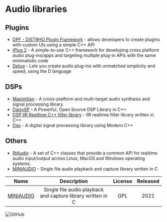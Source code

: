 # Audio libraries

## Plugins
- [DPF - DISTRHO Plugin Framework](https://github.com/DISTRHO/DPF) - allows developers to create plugins with custom UIs using a simple C++ API<br>
- [iPlug 2](https://github.com/iPlug2/iPlug2) - A simple-to-use C++ framework for developing cross platform audio plug-ins/apps and targeting multiple plug-in APIs with the same minimalistic code<br>
- [Dplug](https://github.com/AuburnSounds/Dplug) - Lets you create audio plug-ins with unmatched simplicity and speed, using the D language<br>

## DSPs
- [Maximilian](https://github.com/micknoise/Maximilian) - A cross-platform and multi-target audio synthesis and signal processing library.<br>
- [DaisySP](https://github.com/electro-smith/DaisySP) - A Powerful, Open Source DSP Library in C++<br>
- [DSP IIR Realtime C++ filter library](https://github.com/berndporr/iir1) - IIR realtime filter library written in C++<br>
- [Dsp](https://github.com/nullpunktTUD/Dsp) - A digital signal processing library using Modern C++<br>

## Others
- [RtAudio](https://github.com/thestk/rtaudio) - A set of C++ classes that provide a common API for realtime audio input/output across Linux, MacOS and Windows operating systems.<br>
- [MINIAUDIO](https://github.com/mackron/miniaudio) - Single file audio playback and capture library written in C<br>


| Name | Description | License | Released |
| :-: | :-: | :-: | :-: |
| [MINIAUDIO](https://github.com/mackron/miniaudio) | Single file audio playback and capture library written in C | GPL | 2021 |

![GitHub](https://img.shields.io/github/license/mackron/miniaudio)
